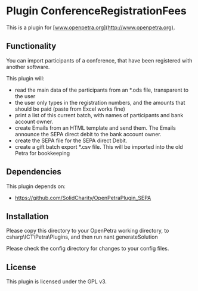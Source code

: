 # Plugin ConferenceRegistrationFees

This is a plugin for [www.openpetra.org](http://www.openpetra.org).

## Functionality

You can import participants of a conference, that have been registered with another software.

This plugin will:
* read the main data of the participants from an *.ods file, transparent to the user
* the user only types in the registration numbers, and the amounts that should be paid (paste from Excel works fine)
* print a list of this current batch, with names of participants and bank account owner.
* create Emails from an HTML template and send them. The Emails announce the SEPA direct debit to the bank account owner.
* create the SEPA file for the SEPA direct Debit.
* create a gift batch export *.csv file. This will be imported into the old Petra for bookkeeping

## Dependencies

This plugin depends on:

* https://github.com/SolidCharity/OpenPetraPlugin_SEPA

## Installation

Please copy this directory to your OpenPetra working directory, to csharp\ICT\Petra\Plugins, 
and then run
    nant generateSolution

Please check the config directory for changes to your config files.

## License

This plugin is licensed under the GPL v3.